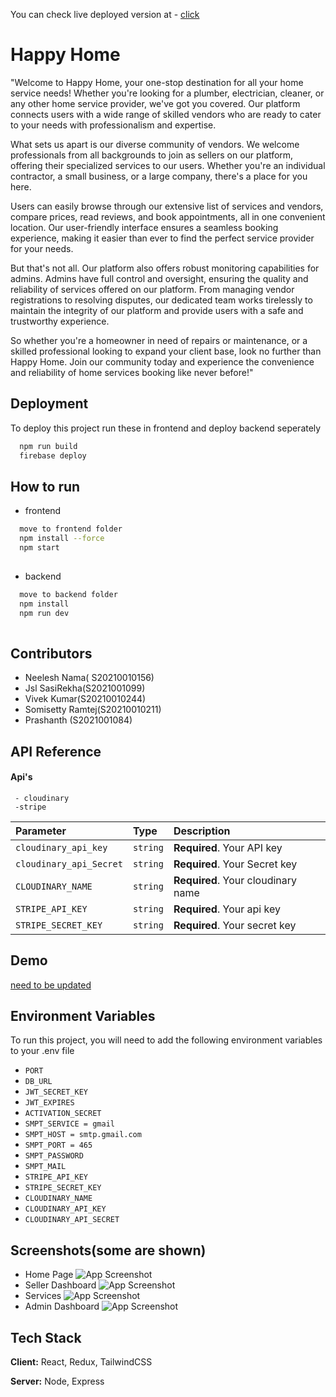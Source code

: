 
You can check live deployed version at -
[click](https://happyhome-378004.web.app/)

# Happy Home

"Welcome to Happy Home, your one-stop destination for all your home service needs! Whether you're looking for a plumber, electrician, cleaner, or any other home service provider, we've got you covered. Our platform connects users with a wide range of skilled vendors who are ready to cater to your needs with professionalism and expertise.

What sets us apart is our diverse community of vendors. We welcome professionals from all backgrounds to join as sellers on our platform, offering their specialized services to our users. Whether you're an individual contractor, a small business, or a large company, there's a place for you here.

Users can easily browse through our extensive list of services and vendors, compare prices, read reviews, and book appointments, all in one convenient location. Our user-friendly interface ensures a seamless booking experience, making it easier than ever to find the perfect service provider for your needs.

But that's not all. Our platform also offers robust monitoring capabilities for admins. Admins have full control and oversight, ensuring the quality and reliability of services offered on our platform. From managing vendor registrations to resolving disputes, our dedicated team works tirelessly to maintain the integrity of our platform and provide users with a safe and trustworthy experience.

So whether you're a homeowner in need of repairs or maintenance, or a skilled professional looking to expand your client base, look no further than Happy Home. Join our community today and experience the convenience and reliability of home services booking like never before!"

## Deployment

To deploy this project run these in frontend and deploy backend seperately

```bash
  npm run build
  firebase deploy 
```
## How to run
- frontend
```bash
  move to frontend folder
  npm install --force
  npm start
  
```
- backend
```bash
  move to backend folder
  npm install 
  npm run dev
  
```

## Contributors

-  Neelesh Nama( S20210010156)
 - Jsl SasiRekha(S2021001099)
- Vivek Kumar(S20210010244)
- Somisetty Ramtej(S20210010211)
- Prashanth (S2021001084)


## API Reference

#### Api's

```
 - cloudinary
 -stripe

```

| Parameter | Type     | Description                |
| :-------- | :------- | :------------------------- |
| `cloudinary_api_key` | `string` | **Required**. Your API key |
| `cloudinary_api_Secret` | `string` | **Required**. Your Secret key |
| `CLOUDINARY_NAME` | `string` | **Required**. Your cloudinary name |
| `STRIPE_API_KEY` | `string` | **Required**. Your api key |
| `STRIPE_SECRET_KEY` | `string` | **Required**. Your secret key |






## Demo

[need to be updated]() 


## Environment Variables

To run this project, you will need to add the following environment variables to your .env file

- `PORT` 
- `DB_URL `
- `JWT_SECRET_KEY `
- `JWT_EXPIRES `
- `ACTIVATION_SECRET`  
- `SMPT_SERVICE = gmail`
- `SMPT_HOST = smtp.gmail.com`
- `SMPT_PORT = 465 `
- `SMPT_PASSWORD  `
- `SMPT_MAIL `
- `STRIPE_API_KEY` 
- `STRIPE_SECRET_KEY`  
- `CLOUDINARY_NAME `
- `CLOUDINARY_API_KEY`  
- `CLOUDINARY_API_SECRET`  


## Screenshots(some are shown)
- Home Page
![App Screenshot](https://res.cloudinary.com/dtqnwfxnx/image/upload/v1708611675/Home1_jxtd5o.png)
- Seller Dashboard
![App Screenshot](https://res.cloudinary.com/dtqnwfxnx/image/upload/v1708611675/seller_dashboard_rnfhlz.png)
- Services 
![App Screenshot](https://res.cloudinary.com/dtqnwfxnx/image/upload/v1708611675/services_idw1kg.png)
- Admin Dashboard
![App Screenshot](https://res.cloudinary.com/dtqnwfxnx/image/upload/v1708611674/admin_kufcln.png)


## Tech Stack

**Client:** React, Redux, TailwindCSS

**Server:** Node, Express

 
